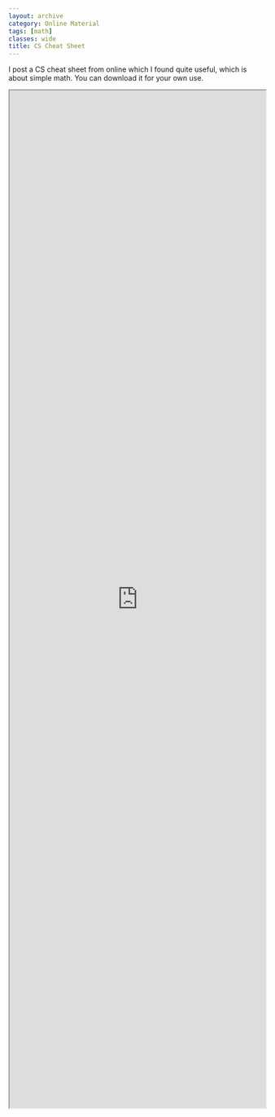 ```yaml
---
layout: archive
category: Online Material
tags: [math]
classes: wide
title: CS Cheat Sheet
---
```

I post a CS cheat sheet from online which I found quite useful, which is about simple math. You can download it for your own use. 

<iframe src="https://wei2624.github.io//download/cheat_sheet_cs.pdf" width="100%" height="2000em"></iframe>
